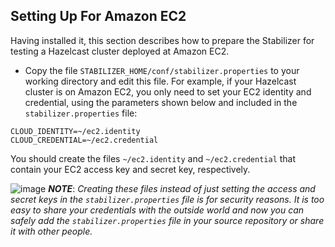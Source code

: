 

## Setting Up For Amazon EC2

Having installed it, this section describes how to prepare the Stabilizer for testing a Hazelcast cluster deployed at Amazon EC2.

- Copy the file `STABILIZER_HOME/conf/stabilizer.properties` to your working directory and edit this file. For example, if your Hazelcast cluster is on Amazon EC2, you only need to set your EC2 identity and credential, using the parameters shown below and included in the `stabilizer.properties` file:

```
CLOUD_IDENTITY=~/ec2.identity
CLOUD_CREDENTIAL=~/ec2.credential
```

You should create the files `~/ec2.identity` and `~/ec2.credential` that contain your EC2 access key and secret key, respectively. 

![image](images/NoteSmall.jpg) ***NOTE***: *Creating these files instead of just setting the access and secret keys in the `stabilizer.properties` file is for security reasons. It is too easy to share your credentials with the outside world and now you can safely add the `stabilizer.properties` file in your source repository or share it with other people.*


